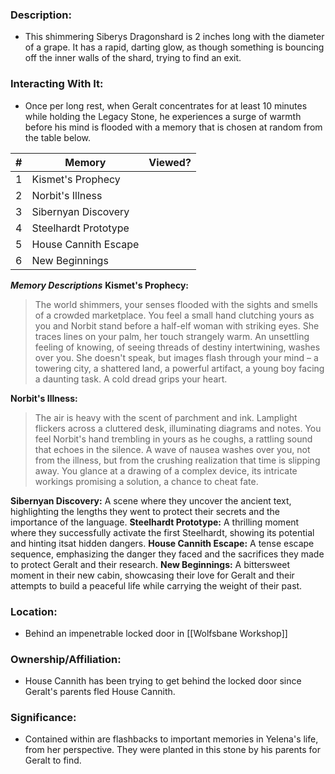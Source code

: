 ### Description:

- This shimmering Siberys Dragonshard is 2 inches long with the diameter of a grape. It has a rapid, darting glow, as though something is bouncing off the inner walls of the shard, trying to find an exit.
### Interacting With It:

- Once per long rest, when Geralt concentrates for at least 10 minutes while holding the Legacy Stone, he experiences a surge of warmth before his mind is flooded with a memory that is chosen at random from the table below.

| #   | Memory               | Viewed? |
| --- | -------------------- | ------- |
| 1   | Kismet's Prophecy    |         |
| 2   | Norbit's Illness     |         |
| 3   | Sibernyan Discovery  |         |
| 4   | Steelhardt Prototype |         |
| 5   | House Cannith Escape |         |
| 6   | New Beginnings       |         |

***Memory Descriptions***
**Kismet's Prophecy:** 
> The world shimmers, your senses flooded with the sights and smells of a crowded marketplace. You feel a small hand clutching yours as you and Norbit stand before a half-elf woman with striking eyes. She traces lines on your palm, her touch strangely warm. An unsettling feeling of knowing, of seeing threads of destiny intertwining, washes over you. She doesn't speak, but images flash through your mind – a towering city, a shattered land, a powerful artifact, a young boy facing a daunting task. A cold dread grips your heart.


**Norbit's Illness:**
> The air is heavy with the scent of parchment and ink. Lamplight flickers across a cluttered desk, illuminating diagrams and notes. You feel Norbit's hand trembling in yours as he coughs, a rattling sound that echoes in the silence. A wave of nausea washes over you, not from the illness, but from the crushing realization that time is slipping away. You glance at a drawing of a complex device, its intricate workings promising a solution, a chance to cheat fate.


**Sibernyan Discovery:** A scene where they uncover the ancient text, highlighting the lengths they went to protect their secrets and the importance of the language.
**Steelhardt Prototype:** A thrilling moment where they successfully activate the first Steelhardt, showing its potential and hinting  itsat hidden dangers.
**House Cannith Escape:** A tense escape sequence, emphasizing the danger they faced and the sacrifices they made to protect Geralt and their research.
**New Beginnings:** A bittersweet moment in their new cabin, showcasing their love for Geralt and their attempts to build a peaceful life while carrying the weight of their past.
### Location:

- Behind an impenetrable locked door in [[Wolfsbane Workshop]]

### Ownership/Affiliation: 

- House Cannith has been trying to get behind the locked door since Geralt's parents fled House Cannith.

### Significance: 

- Contained within are flashbacks to important memories in Yelena's life, from her perspective. They were planted in this stone by his parents for Geralt to find.



